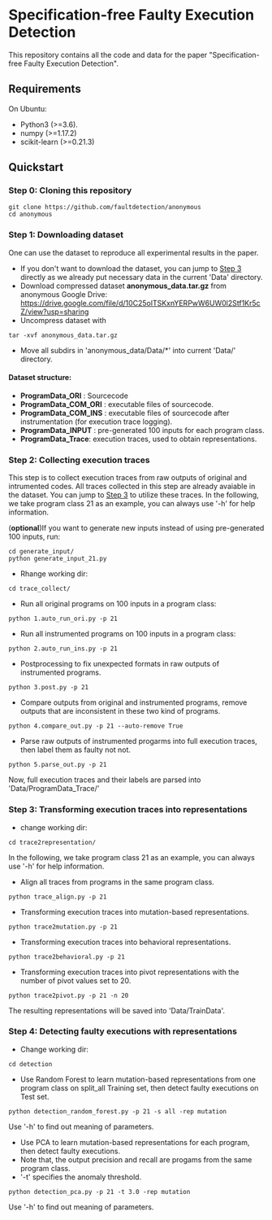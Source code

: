 # Specification-free Faulty Execution Detection

This repository contains all the code and data for the paper "Specification-free Faulty Execution Detection".

## Requirements
On Ubuntu:
* Python3 (>=3.6).
* numpy (>=1.17.2)
* scikit-learn (>=0.21.3)

## Quickstart
### Step 0: Cloning this repository
```
git clone https://github.com/faultdetection/anonymous
cd anonymous
```

### Step 1: Downloading dataset
One can use the dataset to reproduce all experimental results in the paper.
* If you don't want to download the dataset, you can jump to [Step 3](#Step-3:-Transforming-execution-traces-into-representations) directly as we already put necessary data in the current 'Data' directory.
* Download compressed dataset <b>anonymous_data.tar.gz</b> from anonymous Google Drive: https://drive.google.com/file/d/10C25olTSKxnYERPwW6UW0l2Stf1Kr5cZ/view?usp=sharing
* Uncompress dataset with
```
tar -xvf anonymous_data.tar.gz
```
* Move all subdirs in 'anonymous_data/Data/*' into current 'Data/' directory.

#### Dataset structure:

* <b>ProgramData_ORI</b> : Sourcecode
* <b>ProgramData_COM_ORI</b> : executable files of sourcecode.
* <b>ProgramData_COM_INS</b> : executable files of sourcecode after instrumentation (for execution trace logging).
* <b>ProgramData_INPUT</b> : pre-generated 100 inputs for each program class.
* <b>ProgramData_Trace</b>: execution traces, used to obtain representations.

### Step 2: Collecting execution traces
This step is to collect execution traces from raw outputs of original and intrumented codes.
All traces collected in this step are already avaiable in the dataset.
You can jump to [Step 3](#Step-3:-Transforming-execution-traces-into-representations) to utilize these traces.
In the following, we take program class 21 as an example, you can always use '-h' for help information.

(<b>optional</b>)If you want to generate new inputs instead of using pre-generated 100 inputs, run:
```
cd generate_input/
python generate_input_21.py
```

* Rhange working dir:
```
cd trace_collect/
```

* Run all original programs on 100 inputs in a program class:
```
python 1.auto_run_ori.py -p 21
```
* Run all instrumented programs on 100 inputs in a program class:
```
python 2.auto_run_ins.py -p 21
```
* Postprocessing to fix unexpected formats in raw outputs of instrumented programs.
```
python 3.post.py -p 21
```
* Compare outputs from original and instrumented programs, remove outputs that are inconsistent in these two kind of programs.
```
python 4.compare_out.py -p 21 --auto-remove True
```
* Parse raw outputs of instrumented progarms into full execution traces, then label them as faulty not not.
```
python 5.parse_out.py -p 21
```
Now, full execution traces and their labels are parsed into 'Data/ProgramData_Trace/'

### Step 3: Transforming execution traces into representations
* change working dir:
```
cd trace2representation/
```
In the following, we take program class 21 as an example, 
you can always use '-h' for help information.
* Align all traces from programs in the same program class.
```
python trace_align.py -p 21
```
* Transforming execution traces into mutation-based representations.
```
python trace2mutation.py -p 21
```
* Transforming execution traces into behavioral representations.
```
python trace2behavioral.py -p 21
```
* Transforming execution traces into pivot representations with the number of pivot values set to 20.
```
python trace2pivot.py -p 21 -n 20
```

The resulting representations will be saved into 'Data/TrainData'.

### Step 4: Detecting faulty executions with representations
* Change working dir:
```
cd detection
```
* Use Random Forest to learn mutation-based representations from one program class on split_all Training set, then detect faulty executions on Test set.
```
python detection_random_forest.py -p 21 -s all -rep mutation
```
Use '-h' to find out meaning of parameters.
* Use PCA to learn mutation-based representations for each program, then detect faulty executions. 
* Note that, the output precision and recall are progams from the same program class.
* '-t' specifies the anomaly threshold.
```
python detection_pca.py -p 21 -t 3.0 -rep mutation
```
Use '-h' to find out meaning of parameters.
